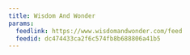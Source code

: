 ```yaml
---
title: Wisdom And Wonder
params:
  feedlink: https://www.wisdomandwonder.com/feed
  feedid: dc474433ca2f6c574fb8b688806a41b5
---
```

